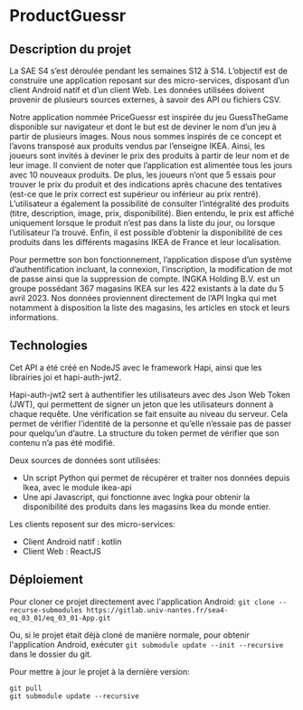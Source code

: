# ProductGuessr

## Description du projet

La SAE S4 s’est déroulée pendant les semaines S12 à S14. L’objectif est de construire une application reposant sur des micro-services, disposant d’un client 
Android natif et d’un client Web. Les données utilisées doivent provenir de plusieurs sources externes, à savoir des API ou fichiers CSV.

Notre application nommée PriceGuessr est inspirée du jeu GuessTheGame disponible sur navigateur et dont le but est de deviner le nom d’un jeu à partir de 
plusieurs images. Nous nous sommes inspirés de ce concept et l’avons transposé aux produits vendus par l’enseigne IKEA. Ainsi, les joueurs sont invités à 
deviner le prix des produits à partir de leur nom et de leur image. Il convient de noter que l’application est alimentée tous les jours avec 10 nouveaux 
produits. De plus, les joueurs n’ont que 5 essais pour trouver le prix du produit et des indications après chacune des tentatives (est-ce que le prix correct 
est supérieur ou inférieur au prix rentré). L’utilisateur a également la possibilité de consulter l’intégralité des produits (titre, description, image, prix, 
disponibilité). Bien entendu, le prix est affiché uniquement lorsque le produit n’est pas dans la liste du jour, ou lorsque l’utilisateur l’a trouvé. Enfin, il 
est possible d’obtenir la disponibilité de ces produits dans les différents magasins IKEA de France et leur localisation.

Pour permettre son bon fonctionnement, l’application dispose d’un système d’authentification incluant, la connexion, l’inscription, la modification de mot de 
passe ainsi que la suppression de compte. INGKA Holding B.V. est un groupe possédant 367 magasins IKEA sur les 422 existants à la date du 5 avril 2023. Nos 
données proviennent directement de l’API Ingka qui met notamment à disposition la liste des magasins, les articles en stock et leurs informations.

## Technologies

Cet API a été créé en NodeJS avec le framework Hapi, ainsi que les librairies joi et hapi-auth-jwt2.

Hapi-auth-jwt2 sert à authentifier les utilisateurs avec des Json Web Token (JWT), qui permettent de signer un jeton que les utilisateurs donnent à chaque 
requête. Une vérification se fait ensuite au niveau du serveur. Cela permet de vérifier l’identité de la personne et qu’elle n’essaie pas de passer pour 
quelqu’un d’autre. La structure du token permet de vérifier que son contenu n’a pas été modifié.

Deux sources de données sont utilisées:
- Un script Python qui permet de récupérer et traiter nos données depuis Ikea, avec le module ikea-api
- Une api Javascript, qui fonctionne avec Ingka pour obtenir la disponibilité des produits dans les magasins Ikea du monde entier.

Les clients reposent sur des micro-services:
- Client Android natif : kotlin
- Client Web : ReactJS

## Déploiement

Pour cloner ce projet directement avec l'application Android: `git clone --recurse-submodules https://gitlab.univ-nantes.fr/sea4-eq_03_01/eq_03_01-App.git`

Ou, si le projet était déjà cloné de manière normale, pour obtenir l'application Android, exécuter `git submodule update --init --recursive` dans le dossier du git.

Pour mettre à jour le projet à la dernière version:
```
git pull
git submodule update --recursive
```
